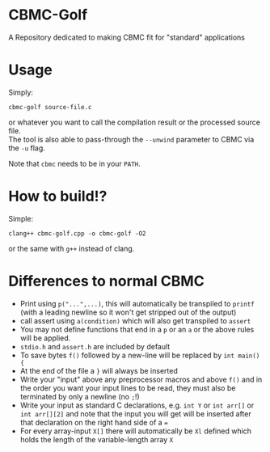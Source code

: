 # CBMC-Golf

A Repository dedicated to making CBMC fit for "standard" applications

# Usage

Simply:

    cbmc-golf source-file.c

or whatever you want to call the compilation result or the processed source file.  
The tool  is also able to pass-through the `--unwind` parameter to CBMC via the `-u` flag.

Note that `cbmc` needs to be in your `PATH`.

# How to build!?

Simple:

    clang++ cbmc-golf.cpp -o cbmc-golf -O2

or the same with `g++` instead of clang.

# Differences to normal CBMC
 - Print using `p("...",...)`, this will automatically be transpiled to `printf` (with a leading newline so it won't get stripped out of the output)
 - call assert using `a(condition)` which will also get transpiled to `assert`
 - You may not define functions that end in a `p` or an `a` or the above rules will be applied.
 - `stdio.h` and `assert.h` are included by default
 - To save bytes `f()` followed by a new-line will be replaced by `int main() {`
 - At the end of the file a `}` will always be inserted
 - Write your "input" above any preprocessor macros and above `f()` and in the order you want your input lines to be read, they must also be terminated by only a newline (no `;`!)
 - Write your input as standard C declarations, e.g. `int Y` or `int arr[]` or `int arr[][2]` and note that the input you will get will be inserted after that declaration on the right hand side of a `=`
 - For every array-input `X[]` there will automatically be `Xl` defined which holds the length of the variable-length array `X` 
